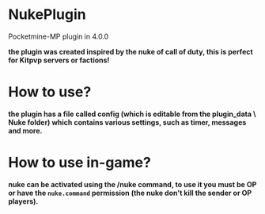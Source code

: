 # NukePlugin
Pocketmine-MP plugin in 4.0.0

__the plugin was created inspired by the nuke of call of duty, this is perfect for Kitpvp servers or factions!__

# How to use?

__the plugin has a file called config (which is editable from the plugin_data \ Nuke folder) which contains various settings, such as timer, messages and more.__

# How to use in-game?

__nuke can be activated using the /nuke command, to use it you must be OP or have the `nuke.command` permission (the nuke don't kill the sender or OP players).__
